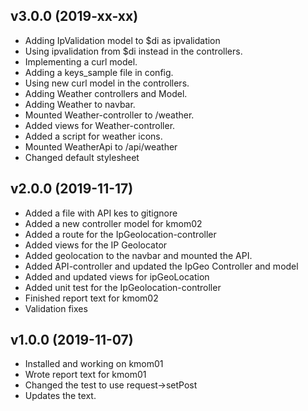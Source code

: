 ## v3.0.0 (2019-xx-xx)

-   Adding IpValidation model to \$di as ipvalidation
-   Using ipvalidation from \$di instead in the controllers.
-   Implementing a curl model.
-   Adding a keys_sample file in config.
-   Using new curl model in the controllers.
-   Adding Weather controllers and Model.
-   Adding Weather to navbar.
-   Mounted Weather-controller to /weather.
-   Added views for Weather-controller.
-   Added a script for weather icons.
-   Mounted WeatherApi to /api/weather
-   Changed default stylesheet

## v2.0.0 (2019-11-17)

-   Added a file with API kes to gitignore
-   Added a new controller model for kmom02
-   Added a route for the IpGeolocation-controller
-   Added views for the IP Geolocator
-   Added geolocation to the navbar and mounted the API.
-   Added API-controller and updated the IpGeo Controller and model
-   Added and updated views for ipGeoLocation
-   Added unit test for the IpGeolocation-controller
-   Finished report text for kmom02
-   Validation fixes

## v1.0.0 (2019-11-07)

-   Installed and working on kmom01
-   Wrote report text for kmom01
-   Changed the test to use request->setPost
-   Updates the text.
